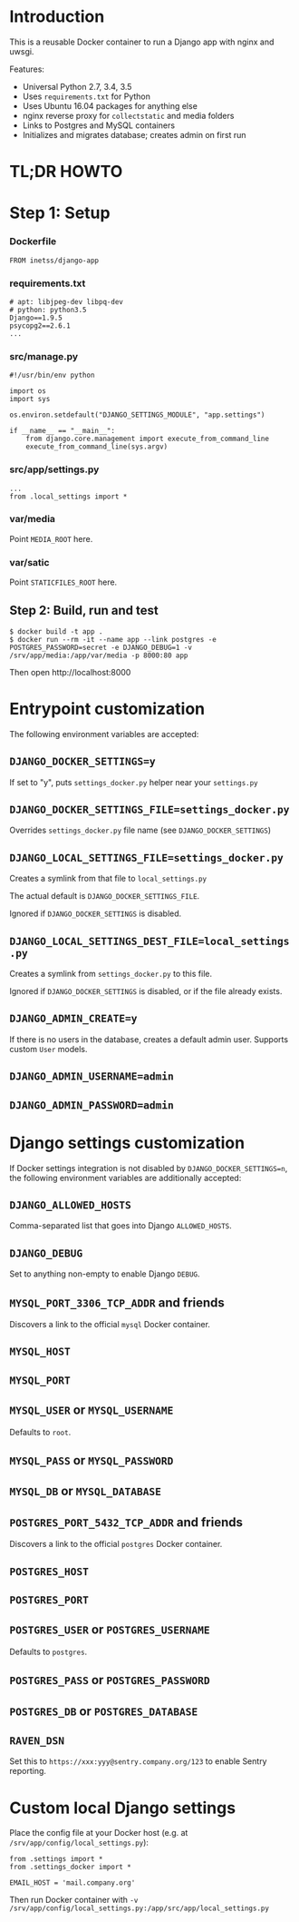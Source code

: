 # Introduction

This is a reusable Docker container to run a Django app with nginx and uwsgi.

Features:

* Universal Python 2.7, 3.4, 3.5
* Uses `requirements.txt` for Python
* Uses Ubuntu 16.04 packages for anything else
* nginx reverse proxy for `collectstatic` and media folders
* Links to Postgres and MySQL containers
* Initializes and migrates database; creates admin on first run

# TL;DR HOWTO

# Step 1: Setup

### Dockerfile

```
FROM inetss/django-app
```

### requirements.txt

```
# apt: libjpeg-dev libpq-dev
# python: python3.5
Django==1.9.5
psycopg2==2.6.1
...
```

### src/manage.py

```
#!/usr/bin/env python

import os
import sys

os.environ.setdefault("DJANGO_SETTINGS_MODULE", "app.settings")

if __name__ == "__main__":
	from django.core.management import execute_from_command_line
	execute_from_command_line(sys.argv)
```

### src/app/settings.py

```
...
from .local_settings import *
```

### var/media

Point `MEDIA_ROOT` here.

### var/satic

Point `STATICFILES_ROOT` here.

## Step 2: Build, run and test

```
$ docker build -t app .
$ docker run --rm -it --name app --link postgres -e POSTGRES_PASSWORD=secret -e DJANGO_DEBUG=1 -v /srv/app/media:/app/var/media -p 8000:80 app
```

Then open http://localhost:8000

# Entrypoint customization

The following environment variables are accepted:

## `DJANGO_DOCKER_SETTINGS=y`

If set to "y", puts `settings_docker.py` helper near your `settings.py`

## `DJANGO_DOCKER_SETTINGS_FILE=settings_docker.py`

Overrides `settings_docker.py` file name (see `DJANGO_DOCKER_SETTINGS`)

## `DJANGO_LOCAL_SETTINGS_FILE=settings_docker.py`

Creates a symlink from that file to `local_settings.py`

The actual default is `DJANGO_DOCKER_SETTINGS_FILE`.

Ignored if `DJANGO_DOCKER_SETTINGS` is disabled.

## `DJANGO_LOCAL_SETTINGS_DEST_FILE=local_settings.py`

Creates a symlink from `settings_docker.py` to this file.

Ignored if `DJANGO_DOCKER_SETTINGS` is disabled, or if the file already exists.

## `DJANGO_ADMIN_CREATE=y`

If there is no users in the database, creates a default admin user. Supports custom `User` models.

## `DJANGO_ADMIN_USERNAME=admin`

## `DJANGO_ADMIN_PASSWORD=admin`

# Django settings customization

If Docker settings integration is not disabled by `DJANGO_DOCKER_SETTINGS=n`, the following environment variables are additionally accepted:

## `DJANGO_ALLOWED_HOSTS`

Comma-separated list that goes into Django `ALLOWED_HOSTS`.

## `DJANGO_DEBUG`

Set to anything non-empty to enable Django `DEBUG`.

## `MYSQL_PORT_3306_TCP_ADDR` and friends

Discovers a link to the official `mysql` Docker container.

## `MYSQL_HOST`

## `MYSQL_PORT`

## `MYSQL_USER` or `MYSQL_USERNAME`

Defaults to `root`.

## `MYSQL_PASS` or `MYSQL_PASSWORD`

## `MYSQL_DB` or `MYSQL_DATABASE`

## `POSTGRES_PORT_5432_TCP_ADDR` and friends

Discovers a link to the official `postgres` Docker container.

## `POSTGRES_HOST`

## `POSTGRES_PORT`

## `POSTGRES_USER` or `POSTGRES_USERNAME`

Defaults to `postgres`.

## `POSTGRES_PASS` or `POSTGRES_PASSWORD`

## `POSTGRES_DB` or `POSTGRES_DATABASE`

## `RAVEN_DSN`

Set this to `https://xxx:yyy@sentry.company.org/123` to enable Sentry reporting.

# Custom local Django settings

Place the config file at your Docker host (e.g. at `/srv/app/config/local_settings.py`):

```
from .settings import *
from .settings_docker import *

EMAIL_HOST = 'mail.company.org'
```

Then run Docker container with `-v /srv/app/config/local_settings.py:/app/src/app/local_settings.py`
